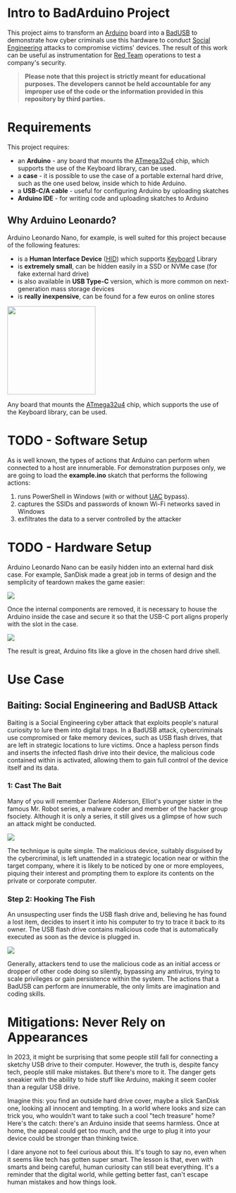 # Intro to BadArduino Project
This project aims to transform an [Arduino](https://www.arduino.cc/) board into a [BadUSB](https://en.wikipedia.org/wiki/BadUSB) to demonstrate how cyber criminals use this hardware to conduct [Social Engineering](https://en.wikipedia.org/wiki/Social_engineering_(security)) attacks to compromise victims' devices.
The result of this work can be useful as instrumentation for [Red Team](https://en.wikipedia.org/wiki/Red_team) operations to test a company's security.

>**Please note that this project is strictly meant for educational purposes. The developers cannot be held accountable for any improper use of the code or the information provided in this repository by third parties.**

# Requirements
This project requires:
* an **Arduino** - any board that mounts the [ATmega32u4](https://www.microchip.com/en-us/product/ATmega32U4) chip, which supports the use of the Keyboard library, can be used.
* a **case** - it is possible to use the case of a portable external hard drive, such as the one used below, inside which to hide Arduino.
* a **USB-C/A cable** - useful for configuring Arduino by uploading skatches
* **Arduino IDE** - for writing code and uploading skatches to Arduino

## Why Arduino Leonardo?
Arduino Leonardo Nano, for example, is well suited for this project because of the following features:
* is a **Human Interface Device** ([HID](https://en.wikipedia.org/wiki/Human_interface_device)) which supports [Keyboard](https://www.arduino.cc/reference/en/language/functions/usb/keyboard/) Library
* is **extremely small**, can be hidden easily in a SSD or NVMe case (for fake external hard drive)
* is also available in **USB Type-C** version, which is more common on next-generation mass storage devices
* is **really inexpensive**, can be found for a few euros on online stores

<img src="https://github.com/Astaruf/badusb-leonarduino/blob/main/demo/arduino.png" width="200"/>

Any board that mounts the [ATmega32u4](https://www.microchip.com/en-us/product/ATmega32U4) chip, which supports the use of the Keyboard library, can be used.

# TODO - Software Setup
As is well known, the types of actions that Arduino can perform when connected to a host are innumerable. 
For demonstration purposes only, we are going to load the **example.ino** skatch that performs the following actions:
1. runs PowerShell in Windows (with or without [UAC](https://en.wikipedia.org/wiki/User_Account_Control) bypass).
2. captures the SSIDs and passwords of known Wi-Fi networks saved in Windows
3. exfiltrates the data to a server controlled by the attacker

# TODO - Hardware Setup
Arduino Leonardo Nano can be easily hidden into an external hard disk case. For example, SanDisk made a great job in terms of design and the semplicity of teardown makes the game easier:

![](https://github.com/Astaruf/badusb-leonarduino/blob/main/demo/teardown.gif?raw=true)

Once the internal components are removed, it is necessary to house the Arduino inside the case and secure it so that the USB-C port aligns properly with the slot in the case.

![](https://github.com/Astaruf/badusb-leonarduino/blob/main/demo/badarduino-clip-16.9.gif?raw=true)

The result is great, Arduino fits like a glove in the chosen hard drive shell.

# Use Case
## Baiting: Social Engineering and BadUSB Attack
Baiting is a Social Engineering cyber attack that exploits people's natural curiosity to lure them into digital traps. In a BadUSB attack, cybercriminals use compromised or fake memory devices, such as USB flash drives, that are left in strategic locations to lure victims. Once a hapless person finds and inserts the infected flash drive into their device, the malicious code contained within is activated, allowing them to gain full control of the device itself and its data.

### 1: Cast The Bait
Many of you will remember Darlene Alderson, Elliot's younger sister in the famous Mr. Robot series, a malware coder and member of the hacker group fsociety. Although it is only a series, it still gives us a glimpse of how such an attack might be conducted.

![](https://github.com/Astaruf/badusb-leonarduino/blob/main/demo/attacker.gif?raw=true)

The technique is quite simple. The malicious device, suitably disguised by the cybercriminal, is left unattended in a strategic location near or within the target company, where it is likely to be noticed by one or more employees, piquing their interest and prompting them to explore its contents on the private or corporate computer.

### Step 2: Hooking The Fish
An unsuspecting user finds the USB flash drive and, believing he has found a lost item, decides to insert it into his computer to try to trace it back to its owner. The USB flash drive contains malicious code that is automatically executed as soon as the device is plugged in.

![](https://github.com/Astaruf/badusb-leonarduino/blob/main/demo/victim.gif?raw=true)

Generally, attackers tend to use the malicious code as an initial access or dropper of other code doing so silently, bypassing any antivirus, trying to scale privileges or gain persistence within the system. The actions that a BadUSB can perform are innumerable, the only limits are imagination and coding skills.

# Mitigations: Never Rely on Appearances
In 2023, it might be surprising that some people still fall for connecting a sketchy USB drive to their computer. However, the truth is, despite fancy tech, people still make mistakes. But there's more to it. The danger gets sneakier with the ability to hide stuff like Arduino, making it seem cooler than a regular USB drive.

Imagine this: you find an outside hard drive cover, maybe a slick SanDisk one, looking all innocent and tempting. In a world where looks and size can trick you, who wouldn't want to take such a cool "tech treasure" home? Here's the catch: there's an Arduino inside that seems harmless. Once at home, the appeal could get too much, and the urge to plug it into your device could be stronger than thinking twice.

I dare anyone not to feel curious about this. It's tough to say no, even when it seems like tech has gotten super smart. The lesson is that, even with smarts and being careful, human curiosity can still beat everything. It's a reminder that the digital world, while getting better fast, can't escape human mistakes and how things look.
